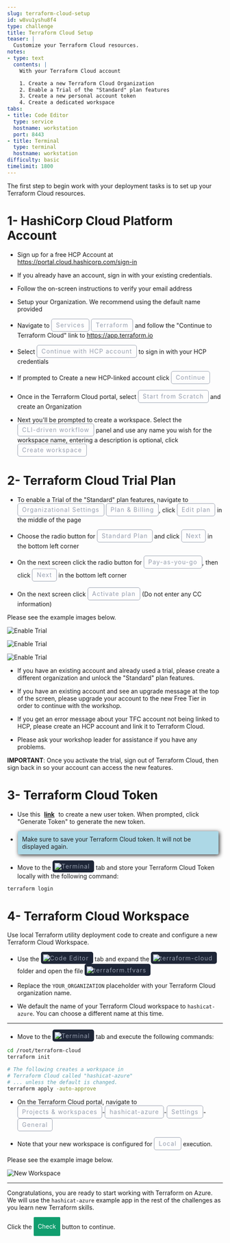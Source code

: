 ```yaml
---
slug: terraform-cloud-setup
id: w8vu1yshu8f4
type: challenge
title: Terraform Cloud Setup
teaser: |
  Customize your Terraform Cloud resources.
notes:
- type: text
  contents: |
    With your Terraform Cloud account

    1. Create a new Terraform Cloud Organization
    2. Enable a Trial of the "Standard" plan features
    3. Create a new personal account token
    4. Create a dedicated workspace
tabs:
- title: Code Editor
  type: service
  hostname: workstation
  port: 8443
- title: Terminal
  type: terminal
  hostname: workstation
difficulty: basic
timelimit: 1800
---
```

<style>
  v {
    display: inline-flex;
    color: white;
    background-color: rgb(17, 158, 111);
    align-items: center;
    justify-content: center;
    font-size: 14px;
    padding: 10px;
    border-radius: 2px;
    height: 24px;
  }

  r {
    display: inline-flex;
    color: white;
    background-color: #c73445;
    align-items: center;
    justify-content: center;
    font-size: 14px;
    padding: 10px;
    border-radius: 2px;
    height: 24px;
  }

  m {
    display: inline-flex;
    color: white;
    background-color: #584ED5;
    align-items: center;
    justify-content: center;
    font-size: 14px;
    padding: 10px;
    height: 24px;
    border-radius: 5px;
    border: 1px solid rgba(151,159,175,1);
  }

  x {
    display: inline-flex;
    border-radius: 5px;
    border: 1px solid rgba(151,159,175,1);
    /* background-color: rgba(151,159,175,1); */
    /* background-color: rgba(30,38,55,1); */
    color: rgba(151,159,175,1);
    padding: 2px 10px 2px 10px;
    font-size: 14px;
    letter-spacing: 1.2px;
    align-items: center;
    justify-content: center;
    height: 24px;
  }

  t {
    display: inline-flex;
    border-radius: 5px;
    background-color: rgba(30,38,55,1);
    color: rgba(151,159,175,1);
    padding: 2px 10px 2px 5px;
    font-size: 14px;
    letter-spacing: 1.2px;
    align-items: center;
    justify-content: center;
    height: 24px;
  }

  t > a img {
    display: inline-block;
  }

o {
  color:#BA55D3;
  padding: 0 5px;
  font-weight: bold;
  text-decoration: none;
}

o:hover {
  text-decoration: underline;
}

lb {
  display: flex;
  color: #222;
  background-color: lightblue;
  padding: 10px;
  margin: 10px 10px 10px 1px;
  border-radius: 3px;
  box-shadow: 2px 2px 10px;
}

w {
  display: inline-flex;
  border-radius: 5px;
  border: 1px solid rgba(88,78,213,1);
  background-color: rgba(250,250,250,1);
  color: #584ED5;
  padding: 2px 10px 2px 5px;
  font-size: 14px;
  /* font-weight: bold; */
  align-items: center;
  justify-content: center;
  height: 24px;
}

</style>
The first step to begin work with your deployment tasks is to set up your Terraform Cloud resources.



1- HashiCorp Cloud Platform Account
===
- Sign up for a free HCP Account at https://portal.cloud.hashicorp.com/sign-in

- If you already have an account, sign in with your existing credentials.

- Follow the on-screen instructions to verify your email address

- Setup your Organization.  We recommend using the default name provided

- Navigate to <x>Services</x> <x>Terraform</x> and follow the "Continue to Terraform Cloud" link  to https://app.terraform.io

- Select  <x>Continue with HCP account</x> to sign in with your HCP credentials

- If prompted to Create a new HCP-linked account click <x>Continue</x>

- Once in the Terraform Cloud portal,  select <x>Start from Scratch</x> and create an Organization

- Next you'll be prompted to create a workspace. Select the <x>CLI-driven workflow</x> panel and use any name you wish for the workspace name, entering a description is optional, click <x>Create workspace</x>

2- Terraform Cloud Trial Plan
===
- To enable a Trial of the "Standard" plan features, navigate to <x>Organizational Settings</x>  <x>Plan & Billing</x>, click <x>Edit plan</x> in the middle of the page

- Choose the radio button for <x>Standard Plan</x> and click  <x>Next</x> in the bottom left corner

- On the next screen click the radio button for <x>Pay-as-you-go</x>, then click <x>Next</x> in the bottom left corner

- On the next screen click <x>Activate plan</x> (Do not enter any CC information)

Please see the example images below.

![Enable Trial](../assets/enable_trial_2.png)

![Enable Trial](../assets/enable_payg.png)

![Enable Trial](../assets/activate_trial.png)

- If you have an existing account and already used a trial, please create a different organization and unlock the "Standard" plan features.

- If you have an existing account and see an upgrade message at the top of the screen, please upgrade your account to the new Free Tier in order to continue with the workshop.

- If you get an error message about your TFC account not being linked to HCP, please create an HCP account and link it to Terraform Cloud. 

- Please ask your workshop leader for assistance if you have any problems.

**IMPORTANT**: Once you activate the trial, sign out of Terraform Cloud, then sign back in so your account can access the new features.


3- Terraform Cloud Token
===

- Use this <o>[link](https://app.terraform.io/app/settings/tokens?source=terraform-login)</o> to create a new user token. When prompted, click "Generate Token" to generate the new token.

- <lb>Make sure to save your Terraform Cloud token. It will not be displayed again.</lb>

- Move to the <t><img src="../assets/shell.png"/>Terminal</t> tab and store your Terraform Cloud Token locally with the following command:

```bash
terraform login


```

4- Terraform Cloud Workspace
===
Use local Terraform utility deployment code to create and configure a new Terraform Cloud Workspace.

- Use the <t><img src="../assets/web.png"/>Code Editor</t> tab and expand the <t><img src="../assets/folder.png"/>terraform-cloud</t> folder and open the file <t><img src="../assets/tf-icon.png"/>terraform.tfvars</t>

- Replace the `YOUR_ORGANIZATION` placeholder with your Terraform Cloud organization name.

- We default the name of your Terraform Cloud workspace to `hashicat-azure`. You can choose a different name at this time.

---

- Move to the <t><img src="../assets/shell.png"/>Terminal</t> tab and execute the following commands:

```bash
cd /root/terraform-cloud
terraform init

# The following creates a workspace in
# Terraform Cloud called "hashicat-azure"
# ... unless the default is changed.
terraform apply -auto-approve


```

- On the Terraform Cloud portal, navigate to <x>Projects & workspaces</x>-<x>hashicat-azure</x>-<x>Settings</x>-<x>General</x>

- Note that your new workspace is configured for <x>Local</x> execution.

Please see the example image below.

![New Workspace](../assets/new_workspace.png)

---

Congratulations, you are ready to start working with Terraform on Azure. We will use the `hashicat-azure` example app in the rest of the challenges as you learn new Terraform skills.

Click the <v>Check</v> button to continue.

